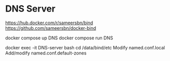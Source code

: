 # DNS Server
https://hub.docker.com/r/sameersbn/bind
https://github.com/sameersbn/docker-bind

docker compose up DNS
docker compose run DNS

docker exec -it DNS-server bash
cd /data/bind/etc
Modify named.conf.local
Add/modify named.conf.default-zones


